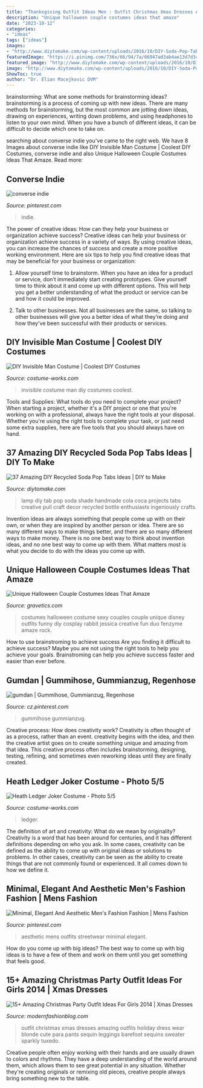 ```yaml
---
title: "Thanksgiving Outfit Ideas Men : Outfit Christmas Xmas Dresses Amazing Outfits Holiday Dress Wear Blonde Cute Para Pants Sequin Leggings Barefoot Sequins Sweater Sparkly Tuxedo"
description: "Unique halloween couple costumes ideas that amaze"
date: "2023-10-12"
categories:
- "ideas"
tags: ["ideas"]
images:
- "http://www.diytomake.com/wp-content/uploads/2016/10/DIY-Soda-Pop-Tab-Lamp-Shade.jpg"
featuredImage: "https://i.pinimg.com/736x/66/94/7a/66947ad3ab4ae13d7d348e82202e1f1e.jpg"
featured_image: "http://www.diytomake.com/wp-content/uploads/2016/10/DIY-Soda-Pop-Tab-Lamp-Shade.jpg"
image: "http://www.diytomake.com/wp-content/uploads/2016/10/DIY-Soda-Pop-Tab-Lamp-Shade.jpg"
ShowToc: true
author: "Dr. Elian Macejkovic DVM"
---
```



brainstorming: What are some methods for brainstorming ideas?
brainstorming is a process of coming up with new ideas. There are many methods for brainstorming, but the most common are jotting down ideas, drawing on experiences, writing down problems, and using headphones to listen to your own mind. When you have a bunch of different ideas, it can be difficult to decide which one to take on.

	

		
searching about converse indie you've came to the right web. We have 8 Images about converse indie like DIY Invisible Man Costume | Coolest DIY Costumes, converse indie and also Unique Halloween Couple Costumes Ideas That Amaze. Read more:
		
    
## Converse Indie

<img loading=lazy src="https://i.pinimg.com/736x/66/94/7a/66947ad3ab4ae13d7d348e82202e1f1e.jpg" onerror="this.onerror=null;this.src='https://tse3.mm.bing.net/th?id=OIP.sZ3nf62UQ4NN_rZclI7JGgHaJ3&amp;pid=15.1';" alt="converse indie">

_Source: pinterest.com_

>indie. 

	

The power of creative ideas: How can they help your business or organization achieve success?
Creative ideas can help your business or organization achieve success in a variety of ways. By using creative ideas, you can increase the chances of success and create a more positive working environment. Here are six tips to help you find creative ideas that may be beneficial for your business or organization:
1. Allow yourself time to brainstorm. When you have an idea for a product or service, don’t immediately start creating prototypes. Give yourself time to think about it and come up with different options. This will help you get a better understanding of what the product or service can be and how it could be improved.

2. Talk to other businesses. Not all businesses are the same, so talking to other businesses will give you a better idea of what they’re doing and how they’ve been successful with their products or services.

    
## DIY Invisible Man Costume | Coolest DIY Costumes

<img loading=lazy src="https://photos.costume-works.com/full/invisible_man13.jpg" onerror="this.onerror=null;this.src='https://tse4.mm.bing.net/th?id=OIP.s7uRWbkKO7VW9aPzNP4oDAHaMT&amp;pid=15.1';" alt="DIY Invisible Man Costume | Coolest DIY Costumes">

_Source: costume-works.com_

>invisible costume man diy costumes coolest. 

	

Tools and Supplies: What tools do you need to complete your project?
When starting a project, whether it's a DIY project or one that you're working on with a professional, always have the right tools at your disposal. Whether you're using the right tools to complete your task, or just need some extra supplies, here are five tools that you should always have on hand.

    
## 37 Amazing DIY Recycled Soda Pop Tabs Ideas | DIY To Make

<img loading=lazy src="http://www.diytomake.com/wp-content/uploads/2016/10/DIY-Soda-Pop-Tab-Lamp-Shade.jpg" onerror="this.onerror=null;this.src='https://tse3.mm.bing.net/th?id=OIP.3gLAjO3MKwEtbmDnQKg2AQHaLH&amp;pid=15.1';" alt="37 Amazing DIY Recycled Soda Pop Tabs Ideas | DIY to Make">

_Source: diytomake.com_

>lamp diy tab pop soda shade handmade cola coca projects tabs creative pull craft decor recycled bottle enthusiasts ingeniously crafts. 

	

Invention ideas are always something that people come up with on their own, or when they are inspired by another person or idea. There are so many different ways to make things better, and there are so many different ways to make money. There is no one best way to think about invention ideas, and no one best way to come up with them. What matters most is what you decide to do with the ideas you come up with.

    
## Unique Halloween Couple Costumes Ideas That Amaze

<img loading=lazy src="https://www.gravetics.com/wp-content/uploads/2017/07/Halloween-Costumes-Ideas-2017.jpg" onerror="this.onerror=null;this.src='https://tse4.mm.bing.net/th?id=OIP.nvYQ-l4Gzwj7OW3i01nHywHaLH&amp;pid=15.1';" alt="Unique Halloween Couple Costumes Ideas That Amaze">

_Source: gravetics.com_

>costumes halloween costume sexy couples couple unique disney outfits funny diy cosplay rabbit jessica creative fun duo fenzyme amaze rock. 

	

How to use brainstroming to achieve success
Are you finding it difficult to achieve success? Maybe you are not using the right tools to help you achieve your goals. Brainstroming can help you achieve success faster and easier than ever before.

    
## Gumdan | Gummihose, Gummianzug, Regenhose

<img loading=lazy src="https://i.pinimg.com/736x/09/84/14/098414f565f91aaf7681360bf9f51111.jpg" onerror="this.onerror=null;this.src='https://tse1.mm.bing.net/th?id=OIP.IKvHfLEnGVIgz-C6ZRgdRQHaJ3&amp;pid=15.1';" alt="gumdan | Gummihose, Gummianzug, Regenhose">

_Source: cz.pinterest.com_

>gummihose gummianzug. 

	

Creative process: How does creativity work?
Creativity is often thought of as a process, rather than an event. creativity begins with the idea, and then the creative artist goes on to create something unique and amazing from that idea. This creative process often includes brainstorming, designing, testing, refining, and sometimes even reworking ideas until they are finally created.

    
## Heath Ledger Joker Costume - Photo 5/5

<img loading=lazy src="https://photos.costume-works.com/full/heath_ledger_joker4.jpg" onerror="this.onerror=null;this.src='https://tse1.mm.bing.net/th?id=OIP.FYN-HT1pMGC_Tlz9og4_SAHaKH&amp;pid=15.1';" alt="Heath Ledger Joker Costume - Photo 5/5">

_Source: costume-works.com_

>ledger. 

	

The definition of art and creativity: What do we mean by originality?
Creativity is a word that has been around for centuries, and it has different definitions depending on who you ask. In some cases, creativity can be defined as the ability to come up with original ideas or solutions to problems. In other cases, creativity can be seen as the ability to create things that are not commonly found or experienced. It all comes down to how we define it.

    
## Minimal, Elegant And Aesthetic Men&#039;s Fashion Fashion | Mens Fashion

<img loading=lazy src="https://i.pinimg.com/736x/50/9d/54/509d54575905bd9e2def3cbc489933a7.jpg" onerror="this.onerror=null;this.src='https://tse4.mm.bing.net/th?id=OIP.wXFMkyMVkK8HBcLQoeLyOAHaLH&amp;pid=15.1';" alt="Minimal, Elegant And Aesthetic Men&#039;s Fashion Fashion | Mens Fashion">

_Source: pinterest.com_

>aesthetic mens outfits streetwear minimal elegant. 

	

How do you come up with big ideas?
The best way to come up with big ideas is to have a few of them and work on them until you get something that feels good.

    
## 15+ Amazing Christmas Party Outfit Ideas For Girls 2014 | Xmas Dresses

<img loading=lazy src="http://modernfashionblog.com/wp-content/uploads/2014/11/15-Amazing-Christmas-Party-Outfit-Ideas-For-Girls-2014-Xmas-Dresses-2.jpg" onerror="this.onerror=null;this.src='https://tse2.mm.bing.net/th?id=OIP.Ivce0A1I29gH4cf8xcXQpwHaLH&amp;pid=15.1';" alt="15+ Amazing Christmas Party Outfit Ideas For Girls 2014 | Xmas Dresses">

_Source: modernfashionblog.com_

>outfit christmas xmas dresses amazing outfits holiday dress wear blonde cute para pants sequin leggings barefoot sequins sweater sparkly tuxedo. 

	

Creative people often enjoy working with their hands and are usually drawn to colors and rhythms. They have a deep understanding of the world around them, which allows them to see great potential in any situation. Whether they're creating originals or remixing old pieces, creative people always bring something new to the table.


